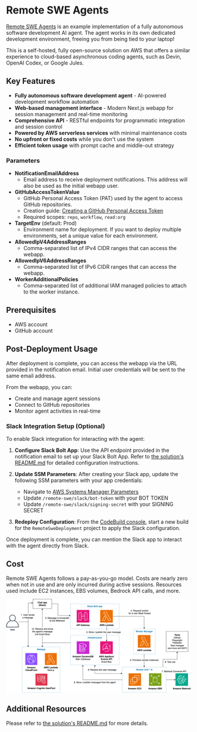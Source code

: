 # Remote SWE Agents

[Remote SWE Agents](https://github.com/aws-samples/remote-swe-agents) is an example implementation of a fully autonomous software development AI agent. The agent works in its own dedicated development environment, freeing you from being tied to your laptop!

This is a self-hosted, fully open-source solution on AWS that offers a similar experience to cloud-based asynchronous coding agents, such as Devin, OpenAI Codex, or Google Jules.

## Key Features

- **Fully autonomous software development agent** - AI-powered development workflow automation
- **Web-based management interface** - Modern Next.js webapp for session management and real-time monitoring
- **Comprehensive API** - RESTful endpoints for programmatic integration and session control
- **Powered by AWS serverless services** with minimal maintenance costs
- **No upfront or fixed costs** while you don't use the system
- **Efficient token usage** with prompt cache and middle-out strategy

### Parameters

- **NotificationEmailAddress**
    - Email address to receive deployment notifications. This address will also be used as the initial webapp user.
- **GitHubAccessTokenValue**
    - GitHub Personal Access Token (PAT) used by the agent to access GitHub repositories.
    - Creation guide: [Creating a GitHub Personal Access Token](https://docs.github.com/en/authentication/keeping-your-account-and-data-secure/managing-your-personal-access-tokens)
    - Required scopes: `repo`, `workflow`, `read:org`
- **TargetEnv** (default: Prod)
    - Environment name for deployment. If you want to deploy multiple environments, set a unique value for each environment.
- **AllowedIpV4AddressRanges**
    - Comma-separated list of IPv4 CIDR ranges that can access the webapp.
- **AllowedIpV6AddressRanges**
    - Comma-separated list of IPv6 CIDR ranges that can access the webapp.
- **WorkerAdditionalPolicies**
    - Comma-separated list of additional IAM managed policies to attach to the worker instance.

## Prerequisites

- AWS account
- GitHub account

## Post-Deployment Usage

After deployment is complete, you can access the webapp via the URL provided in the notification email. Initial user credentials will be sent to the same email address.

From the webapp, you can:

- Create and manage agent sessions
- Connect to GitHub repositories
- Monitor agent activities in real-time

### Slack Integration Setup (Optional)

To enable Slack integration for interacting with the agent:

1. **Configure Slack Bolt App**: Use the API endpoint provided in the notification email to set up your Slack Bolt App. Refer to [the solution's README.md](https://github.com/aws-samples/remote-swe-agents/blob/main/README.md) for detailed configuration instructions.

2. **Update SSM Parameters**: After creating your Slack app, update the following SSM parameters with your app credentials:
    - Navigate to [AWS Systems Manager Parameters](https://console.aws.amazon.com/systems-manager/parameters/)
    - Update `/remote-swe/slack/bot-token` with your BOT TOKEN
    - Update `/remote-swe/slack/signing-secret` with your SIGNING SECRET

3. **Redeploy Configuration**: From the [CodeBuild console](https://console.aws.amazon.com/codesuite/codebuild/projects), start a new build for the `RemoteSweDeployment` project to apply the Slack configuration.

Once deployment is complete, you can mention the Slack app to interact with the agent directly from Slack.

## Cost

Remote SWE Agents follows a pay-as-you-go model. Costs are nearly zero when not in use and are only incurred during active sessions. Resources used include EC2 instances, EBS volumes, Bedrock API calls, and more.

![architecture](https://raw.githubusercontent.com/aws-samples/remote-swe-agents/refs/heads/main/docs/imgs/architecture.png)

## Additional Resources

Please refer to [the solution's README.md](https://github.com/aws-samples/remote-swe-agents/blob/main/README.md) for more details.
